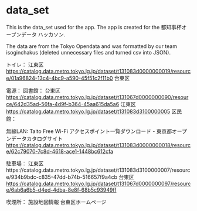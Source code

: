 # data_set
This is the data_set used for the app.
The app is created for the 都知事杯オープンデータ ハッカソン.

The data are from the Tokyo Opendata and was formatted by our team isoginchakus (deleted unnecessary files and turned csv into JSON). 

トイレ：
江東区
https://catalog.data.metro.tokyo.lg.jp/dataset/t131083d0000000019/resource/01a96824-13c4-4bc9-a590-45f51c2f11b0 
台東区

電源：
図書館：
台東区
https://catalog.data.metro.tokyo.lg.jp/dataset/t131067d0000000090/resource/642d35ad-56fa-4d9f-b364-45aa615da5a6 
江東区
https://catalog.data.metro.tokyo.lg.jp/dataset/t131083d3100000005 
	区民館：

無線LAN:
Taito Free Wi-Fi アクセスポイント一覧ダウンロード - 東京都オープンデータカタログサイト
https://catalog.data.metro.tokyo.lg.jp/dataset/t131083d0000000018/resource/62c79070-7c8d-4618-ace1-1448bc612cfa 

駐車場：
江東区https://catalog.data.metro.tokyo.lg.jp/dataset/t131083d3100000007/resource/934b9bdc-c835-47dd-b74b-516657f9a4cb 
台東区
https://catalog.data.metro.tokyo.lg.jp/dataset/t131067d0000000097/resource/6ab6a6b5-d4ed-4dba-8e8f-68b5c93949ff 

喫煙所：
施設地図情報 台東区ホームページ 


